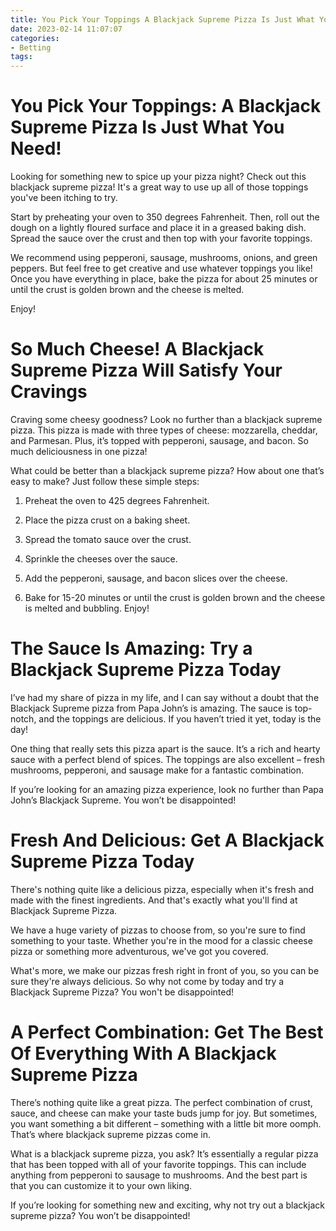 ```yaml
---
title: You Pick Your Toppings A Blackjack Supreme Pizza Is Just What You Need!
date: 2023-02-14 11:07:07
categories:
- Betting
tags:
---
```



#  You Pick Your Toppings: A Blackjack Supreme Pizza Is Just What You Need!

Looking for something new to spice up your pizza night? Check out this blackjack supreme pizza! It's a great way to use up all of those toppings you've been itching to try.

Start by preheating your oven to 350 degrees Fahrenheit. Then, roll out the dough on a lightly floured surface and place it in a greased baking dish. Spread the sauce over the crust and then top with your favorite toppings.

We recommend using pepperoni, sausage, mushrooms, onions, and green peppers. But feel free to get creative and use whatever toppings you like! Once you have everything in place, bake the pizza for about 25 minutes or until the crust is golden brown and the cheese is melted.

Enjoy!

#  So Much Cheese! A Blackjack Supreme Pizza Will Satisfy Your Cravings

Craving some cheesy goodness? Look no further than a blackjack supreme pizza. This pizza is made with three types of cheese: mozzarella, cheddar, and Parmesan. Plus, it’s topped with pepperoni, sausage, and bacon. So much deliciousness in one pizza!

What could be better than a blackjack supreme pizza? How about one that’s easy to make? Just follow these simple steps:

1. Preheat the oven to 425 degrees Fahrenheit.

2. Place the pizza crust on a baking sheet.

3. Spread the tomato sauce over the crust.

4. Sprinkle the cheeses over the sauce.

5. Add the pepperoni, sausage, and bacon slices over the cheese.

6. Bake for 15-20 minutes or until the crust is golden brown and the cheese is melted and bubbling. Enjoy!

#  The Sauce Is Amazing: Try a Blackjack Supreme Pizza Today

I’ve had my share of pizza in my life, and I can say without a doubt that the Blackjack Supreme pizza from Papa John’s is amazing. The sauce is top-notch, and the toppings are delicious. If you haven’t tried it yet, today is the day!

One thing that really sets this pizza apart is the sauce. It’s a rich and hearty sauce with a perfect blend of spices. The toppings are also excellent – fresh mushrooms, pepperoni, and sausage make for a fantastic combination.

If you’re looking for an amazing pizza experience, look no further than Papa John’s Blackjack Supreme. You won’t be disappointed!

#  Fresh And Delicious: Get A Blackjack Supreme Pizza Today 

There's nothing quite like a delicious pizza, especially when it's fresh and made with the finest ingredients. And that's exactly what you'll find at Blackjack Supreme Pizza.

We have a huge variety of pizzas to choose from, so you're sure to find something to your taste. Whether you're in the mood for a classic cheese pizza or something more adventurous, we've got you covered.

What's more, we make our pizzas fresh right in front of you, so you can be sure they're always delicious. So why not come by today and try a Blackjack Supreme Pizza? You won't be disappointed!

#  A Perfect Combination: Get The Best Of Everything With A Blackjack Supreme Pizza

There’s nothing quite like a great pizza. The perfect combination of crust, sauce, and cheese can make your taste buds jump for joy. But sometimes, you want something a bit different – something with a little bit more oomph. That’s where blackjack supreme pizzas come in.

What is a blackjack supreme pizza, you ask? It’s essentially a regular pizza that has been topped with all of your favorite toppings. This can include anything from pepperoni to sausage to mushrooms. And the best part is that you can customize it to your own liking.

If you’re looking for something new and exciting, why not try out a blackjack supreme pizza? You won’t be disappointed!